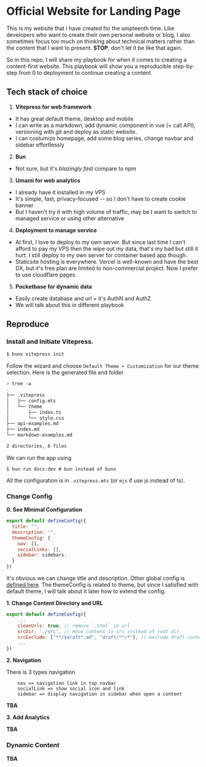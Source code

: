 # Official Website for Landing Page

This is my website that I have created for the umpteenth time. Like developers who want to create their own personal website or blog, I also sometimes focus too much on thinking about technical matters rather than the content that I want to present. **STOP**, don't let it be like that again.

So in this repo, I will share my playbook for when it comes to creating a content-first website. This playbook will show you a reproducible step-by-step from 0 to deployment to continue creating a content. 

## Tech stack of choice

1. **Vitepress for web framework**
- It has great default theme, desktop and mobile
- I can write as a markdown, add dynamic component in vue (+ call API), versioning with git and deploy as static website.
- I can costumize homepage, add some blog series, change navbar and sidebar effortlessly
2. **Bun**
- Not sure, but it's *blazingly fast* compare to npm
3. **Umami for web analytics**
- I already have it installed in my VPS
- It's simple, fast, privacy-focused -- so I don't have to create cookie banner
- But I haven't try it with high volume of traffic, may be I want to switch to managed service or using other alternative
4. **Deployment to manage service**
- At first, I love to deploy to my own server. But since last time I can't afford to pay my VPS then the wipe out my data, that's my bad but still it hurt. I still deploy to my own server for container based app though.
- Staticsite hosting is everywhere. Vercel is well-known and have the best DX, but it's free plan are limited to non-commercial project. Now I prefer to use cloudflare pages.
5. **Pocketbase for dynamic data**
- Easily create database and url + it's AuthN and AuthZ
- We will talk about this in different playbook

## Reproduce

### Install and Initiate Vitepress.

```bash
$ bunx vitepress init
```

Follow the wizard and choose `Default Theme + Customization` for our theme selection. Here is the generated file and folder

```bash
> tree -a
.
├── .vitepress
│   ├── config.mts
│   └── theme
│       ├── index.ts
│       └── style.css
├── api-examples.md
├── index.md
└── markdown-examples.md

2 directories, 6 files
```

We can run the app using

```
$ bun run docs:dev # bun instead of bunx
```

All the configuration is in `.vitepress.mts` (or `mjs` if use js instead of ts).

### Change Config

**0. See Minimal Configuration**

```js
export default defineConfig({
  title: "",
  description: "",
  themeConfig: {
    nav: [],
    socialLinks: [],
    sidebar: sidebars,
  }
})
```

It's obvious we can change title and description. Other global config is [defined here](https://vitepress.dev/reference/site-config). The themeConfig is related to theme, but since I satisfied with default theme, I will talk about it later how to extend the config. 

**1. Change Content Directory and URL**

```js
export default defineConfig({
    ...
    cleanUrls: true, // remove `.html` in url
    srcDir: './src', // move content to src instead of root dir 
    srcExclude: ["**/$draft*.md", "draft/**/*"], // exclude draft content
    ...
})
```

**2. Navigation**

There is 3 types navigation

```
    nav => navigation link in top navbar
    socialLink => show social icon and link
    sidebar => display navigation in sidebar when open a content
``` 

**TBA**

**3. Add Analytics**

**TBA**


### Dynamic Content

**TBA**


